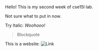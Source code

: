 Hello!
This is my second week of cse15l lab.

Not sure what to put in now.

Try Italic: _Woohooo!_

> Blockquote

This is a website: ![Link](https://ucsd-cse15l-w22.github.io/)
